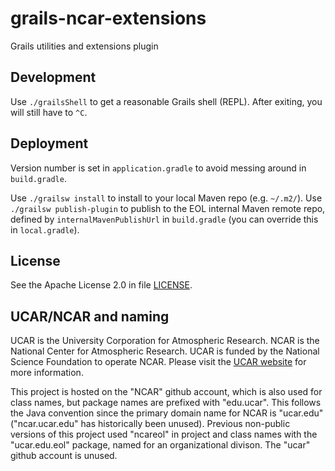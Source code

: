 # grails-ncar-extensions
Grails utilities and extensions plugin

## Development

Use `./grailsShell` to get a reasonable Grails shell (REPL).
After exiting, you will still have to `^C`.

## Deployment

Version number is set in `application.gradle` to avoid messing around in `build.gradle`.

Use `./grailsw install` to install to your local Maven repo (e.g. `~/.m2/`).
Use `./grailsw publish-plugin` to publish to the EOL internal Maven remote repo,
defined by `internalMavenPublishUrl` in `build.gradle` (you can override this
in `local.gradle`).

## License

See the Apache License 2.0 in file [LICENSE](LICENSE).

## UCAR/NCAR and naming

UCAR is the University Corporation for Atmospheric Research.
NCAR is the National Center for Atmospheric Research.
UCAR is funded by the National Science Foundation to operate NCAR.
Please visit the [UCAR website](https://www.ucar.edu/) for more information.

This project is hosted on the "NCAR" github account, which is also
used for class names, but package names are prefixed with "edu.ucar".
This follows the Java convention since the primary domain name
for NCAR is "ucar.edu" ("ncar.ucar.edu" has historically been unused).
Previous non-public versions of this project used "ncareol"
in project and class names with the "ucar.edu.eol" package,
named for an organizational divison.
The "ucar" github account is unused.
